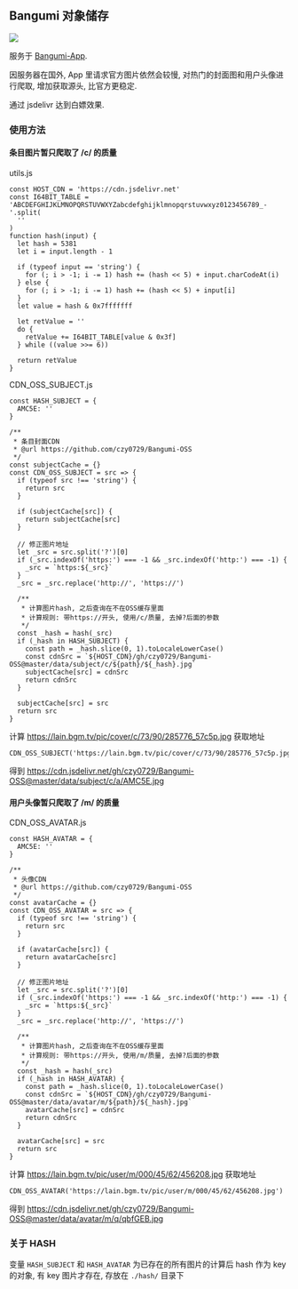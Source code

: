 ## Bangumi 对象储存

[![](https://data.jsdelivr.com/v1/package/gh/czy0729/Bangumi-OSS/badge)](https://www.jsdelivr.com/package/gh/czy0729/Bangumi-OSS)

服务于 [Bangumi-App](https://github.com/czy0729/Bangumi).

因服务器在国外, App 里请求官方图片依然会较慢, 对热门的封面图和用户头像进行爬取, 增加获取源头, 比官方更稳定.

通过 jsdelivr 达到白嫖效果.

### 使用方法

#### 条目图片暂只爬取了 /c/ 的质量

utils.js

```
const HOST_CDN = 'https://cdn.jsdelivr.net'
const I64BIT_TABLE = 'ABCDEFGHIJKLMNOPQRSTUVWXYZabcdefghijklmnopqrstuvwxyz0123456789_-'.split(
  ''
)
function hash(input) {
  let hash = 5381
  let i = input.length - 1

  if (typeof input == 'string') {
    for (; i > -1; i -= 1) hash += (hash << 5) + input.charCodeAt(i)
  } else {
    for (; i > -1; i -= 1) hash += (hash << 5) + input[i]
  }
  let value = hash & 0x7fffffff

  let retValue = ''
  do {
    retValue += I64BIT_TABLE[value & 0x3f]
  } while ((value >>= 6))

  return retValue
}
```

CDN_OSS_SUBJECT.js

```
const HASH_SUBJECT = {
  AMC5E: ''
}

/**
 * 条目封面CDN
 * @url https://github.com/czy0729/Bangumi-OSS
 */
const subjectCache = {}
const CDN_OSS_SUBJECT = src => {
  if (typeof src !== 'string') {
    return src
  }

  if (subjectCache[src]) {
    return subjectCache[src]
  }

  // 修正图片地址
  let _src = src.split('?')[0]
  if (_src.indexOf('https:') === -1 && _src.indexOf('http:') === -1) {
    _src = `https:${_src}`
  }
  _src = _src.replace('http://', 'https://')

  /**
   * 计算图片hash, 之后查询在不在OSS缓存里面
   * 计算规则: 带https://开头, 使用/c/质量, 去掉?后面的参数
   */
  const _hash = hash(_src)
  if (_hash in HASH_SUBJECT) {
    const path = _hash.slice(0, 1).toLocaleLowerCase()
    const cdnSrc = `${HOST_CDN}/gh/czy0729/Bangumi-OSS@master/data/subject/c/${path}/${_hash}.jpg`
    subjectCache[src] = cdnSrc
    return cdnSrc
  }

  subjectCache[src] = src
  return src
}
```

计算 https://lain.bgm.tv/pic/cover/c/73/90/285776_57c5p.jpg 获取地址

```
CDN_OSS_SUBJECT('https://lain.bgm.tv/pic/cover/c/73/90/285776_57c5p.jpg')
```

得到 https://cdn.jsdelivr.net/gh/czy0729/Bangumi-OSS@master/data/subject/c/a/AMC5E.jpg

#### 用户头像暂只爬取了 /m/ 的质量

CDN_OSS_AVATAR.js

```
const HASH_AVATAR = {
  AMC5E: ''
}

/**
 * 头像CDN
 * @url https://github.com/czy0729/Bangumi-OSS
 */
const avatarCache = {}
const CDN_OSS_AVATAR = src => {
  if (typeof src !== 'string') {
    return src
  }

  if (avatarCache[src]) {
    return avatarCache[src]
  }

  // 修正图片地址
  let _src = src.split('?')[0]
  if (_src.indexOf('https:') === -1 && _src.indexOf('http:') === -1) {
    _src = `https:${_src}`
  }
  _src = _src.replace('http://', 'https://')

  /**
   * 计算图片hash, 之后查询在不在OSS缓存里面
   * 计算规则: 带https://开头, 使用/m/质量, 去掉?后面的参数
   */
  const _hash = hash(_src)
  if (_hash in HASH_AVATAR) {
    const path = _hash.slice(0, 1).toLocaleLowerCase()
    const cdnSrc = `${HOST_CDN}/gh/czy0729/Bangumi-OSS@master/data/avatar/m/${path}/${_hash}.jpg`
    avatarCache[src] = cdnSrc
    return cdnSrc
  }

  avatarCache[src] = src
  return src
}
```

计算 https://lain.bgm.tv/pic/user/m/000/45/62/456208.jpg 获取地址

```
CDN_OSS_AVATAR('https://lain.bgm.tv/pic/user/m/000/45/62/456208.jpg')
```

得到 https://cdn.jsdelivr.net/gh/czy0729/Bangumi-OSS@master/data/avatar/m/q/qbfGEB.jpg

### 关于 HASH

变量 `HASH_SUBJECT` 和 `HASH_AVATAR` 为已存在的所有图片的计算后 hash 作为 key 的对象, 有 key 图片才存在, 存放在 `./hash/` 目录下

